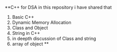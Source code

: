 **C++  for DSA
in this repository i have shared that 
1) Basic C++
2) Dynamic Memory Allocation
3) Class and Object
4) String in C++
5) in deepth discussion of Class and string
6) array of object 
**
